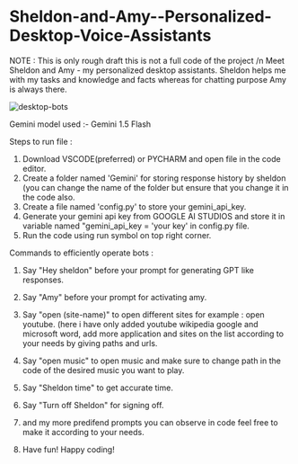 # Sheldon-and-Amy--Personalized-Desktop-Voice-Assistants
NOTE : This is only rough draft this is not a full code of the project /n
Meet Sheldon and Amy - my personalized desktop assistants. Sheldon helps me with my tasks and knowledge and facts whereas for chatting purpose Amy is always there. 



![desktop-bots](https://github.com/DhruvinChawda/Sheldon-and-Amy---Personalized-Desktop-Voice-Assistants/assets/108188838/6157ed77-1849-43da-91f1-9f24d0ba1552)


Gemini model used :- Gemini 1.5 Flash

Steps to run file : 
 1. Download VSCODE(preferred) or PYCHARM and open file in the code editor.
 2. Create a folder named 'Gemini' for storing response history by sheldon (you can change the name of the folder but ensure that you change it in the code also.
 3. Create a file named 'config.py' to store your gemini_api_key.
 4. Generate your gemini api key from GOOGLE AI STUDIOS and store it in variable named "gemini_api_key = 'your key' in config.py file.
 5. Run the code using run symbol on top right corner.

Commands to efficiently operate bots :

1. Say "Hey sheldon" before your prompt for generating GPT like responses.

2. Say "Amy" before your prompt for activating amy.

3. Say "open (site-name)" to open different sites for example : open youtube. (here i have only added youtube wikipedia google and microsoft word, add more application and sites on the list according to your needs     by giving paths and urls.

4. Say "open music" to open music and make sure to change path in the code of the desired music you want to play.

5. Say "Sheldon time" to get accurate time.

6. Say "Turn off Sheldon" for signing off.

7. and my more predifend prompts you can observe in code feel free to make it according to your needs.

8. Have fun! Happy coding!


